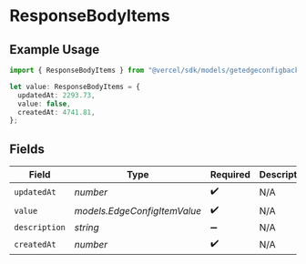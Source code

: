 # ResponseBodyItems

## Example Usage

```typescript
import { ResponseBodyItems } from "@vercel/sdk/models/getedgeconfigbackupop.js";

let value: ResponseBodyItems = {
  updatedAt: 2293.73,
  value: false,
  createdAt: 4741.81,
};
```

## Fields

| Field                        | Type                         | Required                     | Description                  |
| ---------------------------- | ---------------------------- | ---------------------------- | ---------------------------- |
| `updatedAt`                  | *number*                     | :heavy_check_mark:           | N/A                          |
| `value`                      | *models.EdgeConfigItemValue* | :heavy_check_mark:           | N/A                          |
| `description`                | *string*                     | :heavy_minus_sign:           | N/A                          |
| `createdAt`                  | *number*                     | :heavy_check_mark:           | N/A                          |